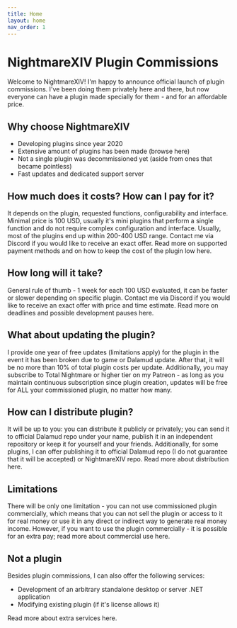 ```yaml
---
title: Home
layout: home
nav_order: 1
---
```


# NightmareXIV Plugin Commissions
Welcome to NightmareXIV! I'm happy to announce official launch of plugin commissions. I've been doing them privately here and there, but now everyone can have a plugin made specially for them - and for an affordable price. 

## Why choose NightmareXIV
- Developing plugins since year 2020
- Extensive amount of plugins has been made (browse here)
- Not a single plugin was decommissioned yet (aside from ones that became pointless)
- Fast updates and dedicated support server

## How much does it costs? How can I pay for it?
It depends on the plugin, requested functions, configurability and interface. Minimal price is 100 USD, usually it's mini plugins that perform a single function and do not require complex configuration and interface. Usually, most of the plugins end up within 200-400 USD range. Contact me via Discord if you would like to receive an exact offer. Read more on supported payment methods and on how to keep the cost of the plugin low here.

## How long will it take?
General rule of thumb - 1 week for each 100 USD evaluated, it can be faster or slower depending on specific plugin. Contact me via Discord if you would like to receive an exact offer with price and time estimate. Read more on deadlines and possible development pauses here.

## What about updating the plugin? 
I provide one year of free updates (limitations apply) for the plugin in the event it has been broken due to game or Dalamud update. After that, it will be no more than 10% of total plugin costs per update. Additionally, you may subscribe to Total Nightmare or higher tier on my Patreon - as long as you maintain continuous subscription since plugin creation, updates will be free for ALL your commissioned plugin, no matter how many. 

## How can I distribute plugin?
It will be up to you: you can distribute it publicly or privately; you can send it to official Dalamud repo under your name, publish it in an independent repository or keep it for yourself and your friends. Additionally, for some plugins, I can offer publishing it to official Dalamud repo (I do not guarantee that it will be accepted) or NightmareXIV repo. Read more about distribution here.

## Limitations
There will be only one limitation - you can not use commissioned plugin commercially, which means that you can not sell the plugin or access to it for real money or use it in any direct or indirect way to generate real money income. However, if you want to use the plugin commercially - it is possible for an extra pay; read more about commercial use here.

## Not a plugin
Besides plugin commissions, I can also offer the following services:
- Development of an arbitrary standalone desktop or server .NET application
- Modifying existing plugin (if it's license allows it)

Read more about extra services here.